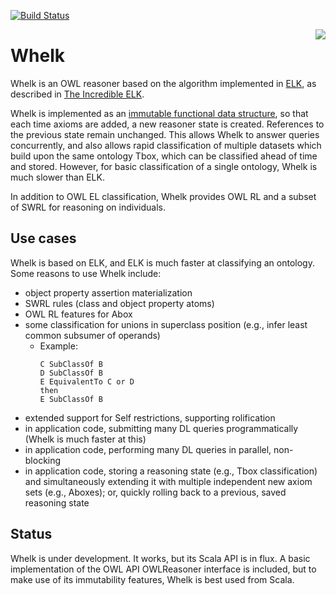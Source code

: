 [![Build Status](https://travis-ci.com/balhoff/whelk.svg?branch=master)](https://travis-ci.org/balhoff/whelk)

<img align="right" src="https://farm7.staticflickr.com/6205/6045158767_e70d43139d_m_d.jpg">

# Whelk

Whelk is an OWL reasoner based on the algorithm implemented in [ELK](https://github.com/liveontologies/elk-reasoner), as described in [The Incredible ELK](https://doi.org/10.1007/s10817-013-9296-3).

Whelk is implemented as an [immutable functional data structure](https://en.wikipedia.org/wiki/Purely_functional_data_structure), so that each time axioms are added, a new reasoner state is created. References to the previous state remain unchanged. This allows Whelk to answer queries concurrently, and also allows rapid classification of multiple datasets which build upon the same ontology Tbox, which can be classified ahead of time and stored. However, for basic classification of a single ontology, Whelk is much slower than ELK.

In addition to OWL EL classification, Whelk provides OWL RL and a subset of SWRL for reasoning on individuals.

## Use cases

Whelk is based on ELK, and ELK is much faster at classifying an ontology. Some reasons to use Whelk include:
- object property assertion materialization
- SWRL rules (class and object property atoms)
- OWL RL features for Abox
- some classification for unions in superclass position (e.g., infer least common subsumer of operands)
  - Example: 
    ```
    C SubClassOf B
    D SubClassOf B
    E EquivalentTo C or D
    then
    E SubClassOf B
    ```
- extended support for Self restrictions, supporting rolification
- in application code, submitting many DL queries programmatically (Whelk is much faster at this)
- in application code, performing many DL queries in parallel, non-blocking
- in application code, storing a reasoning state (e.g., Tbox classification) and simultaneously extending it with multiple independent new axiom sets (e.g., Aboxes); or, quickly rolling back to a previous, saved reasoning state

## Status

Whelk is under development. It works, but its Scala API is in flux. A basic implementation of the OWL API OWLReasoner interface is included, but to make use of its immutability features, Whelk is best used from Scala.
